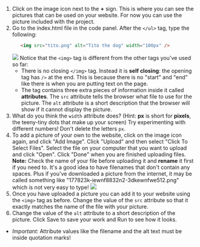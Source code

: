 1. Click on the image icon next to the **+** sign. This is where you can see the pictures that can be used on your website. For now you can use the picture included with the project. 
2. Go to the index.html file in the code panel. After the `</ul>` tag, type the following: 
   ```html
      <img src="tito.png" alt="Tito the dog" width="100px" />
   ```
   ![](/assets/ImgTito2.png)
 Notice that the `<img>` tag is different from the other tags you've used so far: 
   * There is no closing `</img>` tag. Instead it is **self closing**: the opening tag has `/>` at the end. This is because there is no "start" and "end" like there is when you are putting text on the page. 
   * The tag contains three extra pieces of information inside it called **attributes**. The `src` attribute tells the browser what file to use for the picture. The `alt` attribute is a short description that the browser will show if it cannot display the picture. 
4. What do you think the `width` attribute does? \(Hint: **px** is short for **pixels**, the teeny-tiny dots that make up your screen\) Try experimenting with different numbers! Don't delete the letters `px`. 
5. To add a picture of your own to the website, click on the image icon again, and click "Add Image". Click "Upload" and then select "Click To Select Files". Select the file on your computer that you want to upload and click "Open". Click "Done" when you are finished uploading files.
 **Note:** Check the name of your file before uploading it and **rename** it first if you need to. It's a good idea to have filenames that don't contain any spaces. Plus if you've downloaded a picture from the internet, it may be called something like "177823k-iewnf8832n2-3dkewnfwe512.png" which is not very easy to type!
 ![](/assets/UploadFilesWider.png)
6. Once you have uploaded a picture you can add it to your website using the `<img>` tag as before. Change the value of the `src` attribute so that it exactly matches the name of the file with your picture. 
7. Change the value of the `alt` attribute to a short description of the picture. Click Save to save your work and Run to see how it looks.
 * _Important:_ Attribute values like the filename and the alt text must be inside quotation marks!



